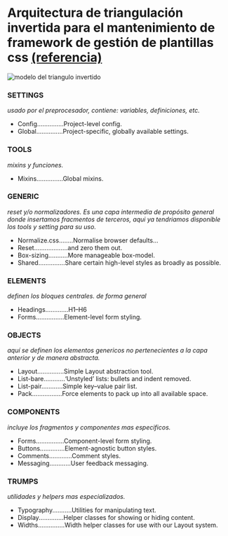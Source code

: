 # Arquitectura de triangulación invertida para el mantenimiento de framework de gestión de plantillas css [(referencia)][2]

![modelo del triangulo invertido][1]

 ### SETTINGS
 _usado por el preprocesador, contiene: variables, definiciones, etc._
 * Config...............Project-level config.
 * Global...............Project-specific, globally available settings.
 
 ###  TOOLS
 _mixins y funciones._
 * Mixins...............Global mixins.
 
 ###  GENERIC
 _reset y/o normalizadores. Es una capa intermedia de propósito general donde insertamos fracmentos de terceros, aqui ya tendriamos disponible los tools y setting para su uso._
 * Normalize.css........Normalise browser defaults…
 * Reset................…and zero them out.
 * Box-sizing...........More manageable box-model.
 * Shared...............Share certain high-level styles as broadly as possible.
 
 ###  ELEMENTS
 _definen los bloques centrales. de forma general_
 * Headings.............H1–H6
 * Forms................Element-level form styling.
 
 ###  OBJECTS
 _aquí se definen los elementos genericos no pertenecientes a la capa anterior y de manera abstracta._
 * Layout...............Simple Layout abstraction tool.
 * List-bare............‘Unstyled’ lists: bullets and indent removed.
 * List-pair............Simple key–value pair list.
 * Pack.................Force elements to pack up into all available space.
 
 ###  COMPONENTS
 _incluye los fragmentos y componentes mas especificos._
 * Forms................Component-level form styling.
 * Buttons..............Element-agnostic button styles.
 * Comments.............Comment styles.
 * Messaging............User feedback messaging.
 
 ###  TRUMPS
 _utilidades y helpers mas especializados._
 * Typography...........Utilities for manipulating text.
 * Display..............Helper classes for showing or hiding content.
 * Widths...............Width helper classes for use with our Layout system.


[1]:https://www.xfivecdn.com/xfive/wp-content/uploads/2016/02/01083650/itcss-layers2.svg
[2]:https://www.xfive.co/blog/itcss-scalable-maintainable-css-architecture/
